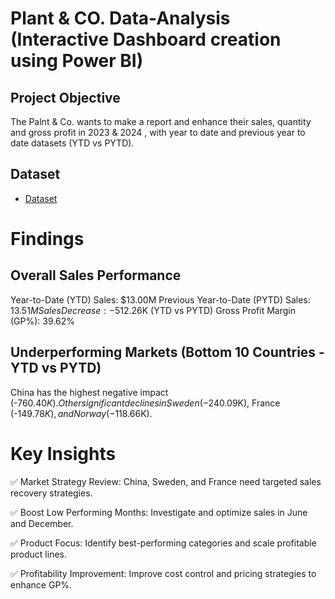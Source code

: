 # Plant & CO. Data-Analysis (Interactive Dashboard creation using Power BI)
## Project Objective 
The Palnt & Co. wants to make a report and enhance their sales, quantity and gross profit in 2023 & 2024 , with year to date and previous year to date datasets (YTD vs PYTD).

## Dataset
- <a href="https://docs.google.com/spreadsheets/d/1Qs61LBUxIN50Cl5IO4m6u2Y2ODhs0pqNhAqhUxVPO_Q/edit?usp=sharing">Dataset</a>

# Findings

## Overall Sales Performance

Year-to-Date (YTD) Sales: $13.00M
Previous Year-to-Date (PYTD) Sales: $13.51M
Sales Decrease: -$512.26K (YTD vs PYTD)
Gross Profit Margin (GP%): 39.62%

## Underperforming Markets (Bottom 10 Countries - YTD vs PYTD)

China has the highest negative impact (-$760.40K).
Other significant declines in Sweden (-$240.09K), France (-$149.78K), and Norway (-$118.66K).

# Key Insights

✅ Market Strategy Review: China, Sweden, and France need targeted sales recovery strategies.

✅ Boost Low Performing Months: Investigate and optimize sales in June and December.

✅ Product Focus: Identify best-performing categories and scale profitable product lines.

✅ Profitability Improvement: Improve cost control and pricing strategies to enhance GP%.

